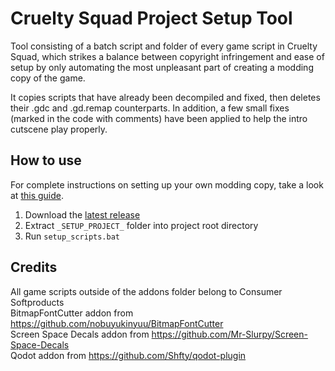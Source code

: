 # Cruelty Squad Project Setup Tool

Tool consisting of a batch script and folder of every game script in Cruelty Squad, which strikes a balance between copyright infringement and ease of setup by only automating the most unpleasant part of creating a modding copy of the game.

It copies scripts that have already been decompiled and fixed, then deletes their .gdc and .gd.remap counterparts. In addition, a few small fixes (marked in the code with comments) have been applied to help the intro cutscene play properly.

## How to use

For complete instructions on setting up your own modding copy, take a look at [this guide](https://hackmd.io/@OsM6oUcXSwG3mLNvTlPMZg/rk56jogV_).

1. Download the [latest release](https://github.com/crustyrashky/crus-project-setup-tool/releases/download/1.0.0/crus-project-setup-tool-1.0.0.zip)
2. Extract `_SETUP_PROJECT_` folder into project root directory
3. Run `setup_scripts.bat`

## Credits

All game scripts outside of the addons folder belong to Consumer Softproducts  
BitmapFontCutter addon from https://github.com/nobuyukinyuu/BitmapFontCutter  
Screen Space Decals addon from https://github.com/Mr-Slurpy/Screen-Space-Decals  
Qodot addon from https://github.com/Shfty/qodot-plugin
